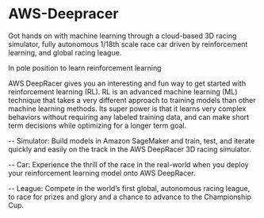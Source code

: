 # AWS-Deepracer
Got hands on with machine learning through a cloud-based 3D racing simulator, fully autonomous 1/18th scale race car driven by reinforcement learning, and global racing league.

In pole position to learn reinforcement learning

AWS DeepRacer gives you an interesting and fun way to get started with reinforcement learning (RL). RL is an advanced machine learning (ML) technique that takes a very different approach to training models than other machine learning methods. Its super power is that it learns very complex behaviors without requiring any labeled training data, and can make short term decisions while optimizing for a longer term goal.

-- Simulator: Build models in Amazon SageMaker and train, test, and iterate quickly and easily on the track in the AWS DeepRacer 3D racing simulator.

-- Car: Experience the thrill of the race in the real-world when you deploy your reinforcement learning model onto AWS DeepRacer.

-- League: Compete in the world’s first global, autonomous racing league, to race for prizes and glory and a chance to advance to the Championship Cup.
